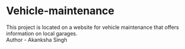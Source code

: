 # Vehicle-maintenance
This project is located on a website for vehicle maintenance that offers information on local garages.
<br>
Author - Akanksha Singh
